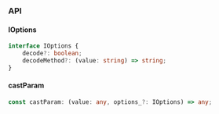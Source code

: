 

### API

#### IOptions

```ts
interface IOptions {
    decode?: boolean;
    decodeMethod?: (value: string) => string;
}
```

#### castParam

```ts
const castParam: (value: any, options_?: IOptions) => any;
```

